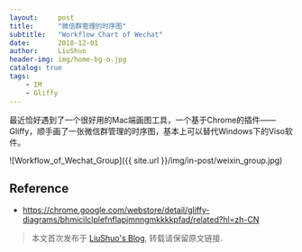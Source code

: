 ```yaml
---
layout:     post
title:      "微信群管理的时序图"
subtitle:   "Workflow Chart of Wechat"
date:       2018-12-01
author:     LiuShuo
header-img: img/home-bg-o.jpg
catalog: true
tags:
    - IM
    - Gliffy
---
```

    
最近恰好遇到了一个很好用的Mac端画图工具，一个基于Chrome的插件——Gliffy，顺手画了一张微信群管理的时序图，基本上可以替代Windows下的Viso软件。

![Workflow_of_Wechat_Group]({{ site.url }}/img/in-post/weixin_group.jpg)

## Reference
- https://chrome.google.com/webstore/detail/gliffy-diagrams/bhmicilclplefnflapjmnngmkkkkpfad/related?hl=zh-CN


> 本文首次发布于 [LiuShuo's Blog](https://liushuo.me), 
转载请保留原文链接.
